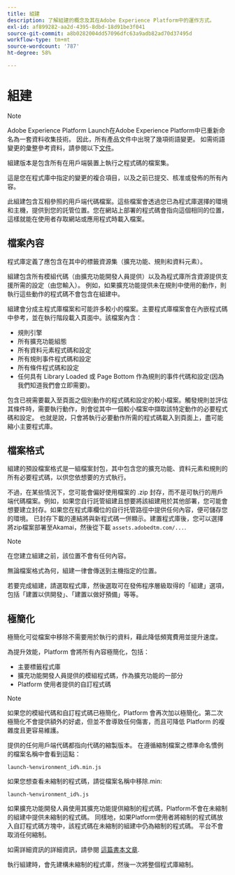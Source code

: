 ```yaml
---
title: 組建
description: 了解組建的概念及其在Adobe Experience Platform中的運作方式。
exl-id: af899282-aa2d-4395-8dbd-18d91be3f041
source-git-commit: a8b0282004dd57096dfc63a9adb82ad70d37495d
workflow-type: tm+mt
source-wordcount: '787'
ht-degree: 58%

---
```


# 組建

>[!NOTE]
>
>Adobe Experience Platform Launch在Adobe Experience Platform中已重新命名為一套資料收集技術。 因此，所有產品文件中出現了幾項術語變更。 如需術語變更的彙整參考資料，請參閱以下[文件](../../term-updates.md)。

組建版本是包含所有在用戶端裝置上執行之程式碼的檔案集。

這是您在程式庫中指定的變更的複合項目，以及之前已提交、核准或發佈的所有內容。

此組建包含互相參照的用戶端代碼檔案。這些檔案會透過您已為程式庫選擇的環境和主機，提供到您的託管位置。您在網站上部署的程式碼會指向這個相同的位置，這樣就能在使用者存取網站或應用程式時載入檔案。

## 檔案內容

程式庫定義了應包含在其中的標籤資源集（擴充功能、規則和資料元素）。

組建包含所有模組代碼（由擴充功能開發人員提供）以及為程式庫所含資源提供支援所需的設定（由您輸入）。 例如，如果擴充功能提供未在規則中使用的動作，則執行這些動作的程式碼不會包含在組建中。

組建會分成主程式庫檔案和可能許多較小的檔案。主要程式庫檔案會在內嵌程式碼中參考，並在執行階段載入頁面中。該檔案內含：

* 規則引擎
* 所有擴充功能組態
* 所有資料元素程式碼和設定
* 所有規則事件程式碼和設定
* 所有條件程式碼和設定
* 任何具有 Library Loaded 或 Page Bottom 作為規則的事件代碼和設定(因為我們知道我們會立即需要)。

包含已視需要載入至頁面之個別動作的程式碼和設定的較小檔案。觸發規則並評估其條件時，需要執行動作，則會從其中一個較小檔案中擷取該特定動作的必要程式碼和設定。 也就是說，只會將執行必要動作所需的程式碼載入到頁面上，盡可能縮小主要程式庫。

## 檔案格式

組建的預設檔案格式是一組檔案封包，其中包含您的擴充功能、資料元素和規則的所有必要程式碼，以供您依想要的方式執行。

不過，在某些情況下，您可能會偏好使用檔案的 .zip 封存，而不是可執行的用戶端代碼檔案。例如，如果您自行託管組建且想要將該組建用於其他部署，您可能會想要建立封存。如果您在程式庫欄位的自行托管路徑中提供任何內容，便可儲存您的環境。 已封存下載的連結將與新程式碼一併顯示。建置程式庫後，您可以選擇將zip檔案部署至Akamai，然後從下載 `assets.adobedtm.com/...`.

>[!NOTE]
>
>在您建立組建之前，該位置不會有任何內容。

無論檔案格式為何，組建一律會傳送到主機指定的位置。

若要完成組建，請選取程式庫，然後選取可在發佈程序層級取得的「組建」選項，包括「建置以供開發」、「建置以做好預備」等等。

## 極簡化

極簡化可從檔案中移除不需要用於執行的資料，藉此降低頻寬費用並提升速度。

為提升效能，Platform 會將所有內容極簡化，包括：

* 主要標籤程式庫
* 擴充功能開發人員提供的模組程式碼，作為擴充功能的一部分
* Platform 使用者提供的自訂程式碼

>[!NOTE]
>
>如果您的模組代碼和自訂程式碼已極簡化，Platform 會再次加以極簡化。第二次極簡化不會提供額外的好處，但並不會導致任何傷害，而且可降低 Platform 的複雜度且更容易維護。

提供的任何用戶端代碼都指向代碼的縮製版本。 在遵循縮制檔案之標準命名慣例的檔案名稱中會看到這點：

`launch-%environment_id%.min.js`

如果您想查看未縮制的程式碼，請從檔案名稱中移除.min:

`launch-%environment_id%.js`

如果擴充功能開發人員使用其擴充功能提供縮制的程式碼，Platform不會在未縮制的組建中提供未縮制的程式碼。 同樣地，如果Platform使用者將縮制的程式碼放入自訂程式碼方塊中，該程式碼在未縮制的組建中仍為縮制的程式碼。 平台不會取消任何縮制。

如需詳細資訊的詳細資訊，請參閱 [這篇書本文章](https://blog.stackpath.com/glossary/minification/).

執行組建時，會先建構未縮制的程式庫，然後一次將整個程式庫縮制。
